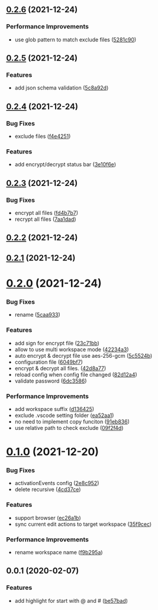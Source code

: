## [0.2.6](https://github.com/cwxyz007/vscode-writing/compare/v0.2.5...v0.2.6) (2021-12-24)


### Performance Improvements

* use glob pattern to match exclude files ([5281c90](https://github.com/cwxyz007/vscode-writing/commit/5281c9041a799a0111488f69358c99b910a7c172))



## [0.2.5](https://github.com/cwxyz007/vscode-writing/compare/v0.2.4...v0.2.5) (2021-12-24)


### Features

* add json schema validation ([5c8a92d](https://github.com/cwxyz007/vscode-writing/commit/5c8a92df1651d1f341a1ff2dc3363047eb632ae8))



## [0.2.4](https://github.com/cwxyz007/vscode-writing/compare/v0.2.3...v0.2.4) (2021-12-24)


### Bug Fixes

* exclude files ([f4e4251](https://github.com/cwxyz007/vscode-writing/commit/f4e42517e20b2fd27e4a5322b5347748625021b9))


### Features

* add encrypt/decrypt status bar ([3e10f6e](https://github.com/cwxyz007/vscode-writing/commit/3e10f6ede0042900c5e8919d9cc5dbe3acc29ae3))



## [0.2.3](https://github.com/cwxyz007/vscode-writing/compare/v0.2.2...v0.2.3) (2021-12-24)


### Bug Fixes

* encrypt all files ([fd4b7b7](https://github.com/cwxyz007/vscode-writing/commit/fd4b7b75fde3a286443644cb6b1319bf07aff4d4))
* recrypt all files ([7aa1dad](https://github.com/cwxyz007/vscode-writing/commit/7aa1dad3976bd3207266adb69fb482d22dda73ba))



## [0.2.2](https://github.com/cwxyz007/vscode-writing/compare/v0.2.1...v0.2.2) (2021-12-24)



## [0.2.1](https://github.com/cwxyz007/vscode-writing/compare/v0.2.0...v0.2.1) (2021-12-24)



# [0.2.0](https://github.com/cwxyz007/vscode-writing/compare/v0.1.0...v0.2.0) (2021-12-24)


### Bug Fixes

* rename ([5caa933](https://github.com/cwxyz007/vscode-writing/commit/5caa93302410da4919358fd76cf5f0fcb82a2df4))


### Features

* add sign for encrypt file ([23c71bb](https://github.com/cwxyz007/vscode-writing/commit/23c71bb63dffaa1e49cf3e69b0bc7fcf940c0d4a))
* allow to use multi workspace mode ([42234a3](https://github.com/cwxyz007/vscode-writing/commit/42234a330b840439bbb9cc4788f3bee286a94add))
* auto encrypt & decrypt file use aes-256-gcm ([5c5524b](https://github.com/cwxyz007/vscode-writing/commit/5c5524b04d3a0d172c981cbb594db079bb5238e5))
* configuration file ([6049bf7](https://github.com/cwxyz007/vscode-writing/commit/6049bf7870fb4915713e060b9a21b5f5dec14de6))
* encrypt & decrypt all files. ([42d8a77](https://github.com/cwxyz007/vscode-writing/commit/42d8a776bde1b3b25f3fd04095743dcc1cb1529e))
* reload config when config file changed ([82d12a4](https://github.com/cwxyz007/vscode-writing/commit/82d12a4c7d520c48eacdecb85892df58005deab6))
* validate password ([6dc3586](https://github.com/cwxyz007/vscode-writing/commit/6dc3586c2234601c047720f4df4b9939973c2edc))


### Performance Improvements

* add workspace suffix ([d136425](https://github.com/cwxyz007/vscode-writing/commit/d136425066b6e8bcc84c7b9c91bbc8aed4785d0e))
* exclude .vscode setting folder ([ea52aa1](https://github.com/cwxyz007/vscode-writing/commit/ea52aa1fb9e906bcf5ec304ee17b96a36cdafe36))
* no need to implement copy funciton ([91eb836](https://github.com/cwxyz007/vscode-writing/commit/91eb8361cd4bb67dc0e4162ad1215a2016d23f1a))
* use relative path to check exclude ([09f2f4d](https://github.com/cwxyz007/vscode-writing/commit/09f2f4d86d22f0276c36e94e1d653f6e2a9bce26))



# [0.1.0](https://github.com/cwxyz007/vscode-writing/compare/v0.0.1...v0.1.0) (2021-12-20)


### Bug Fixes

* activationEvents config ([2e8c952](https://github.com/cwxyz007/vscode-writing/commit/2e8c952f17b65bb0c8dfbe19ebc447dffeba32d9))
* delete recursive ([4cd37ce](https://github.com/cwxyz007/vscode-writing/commit/4cd37cee481c94af917918e59da6d7ae3678ebc1))


### Features

* support browser ([ec26a1b](https://github.com/cwxyz007/vscode-writing/commit/ec26a1baff079729018ef3396c96a811b31e8525))
* sync current edit actions to target workspace ([35f9cec](https://github.com/cwxyz007/vscode-writing/commit/35f9cecac281c7b183ed81a728b9e75b1950e73a))


### Performance Improvements

* rename workspace name ([f9b295a](https://github.com/cwxyz007/vscode-writing/commit/f9b295aa0e1a07acc4a46ead1b7057ea11da3a84))



## 0.0.1 (2020-02-07)


### Features

* add highlight for start with @ and # ([be57bad](https://github.com/cwxyz007/vscode-writing/commit/be57bad63433b40fdf7412d7e85d09977ef15a3a))
